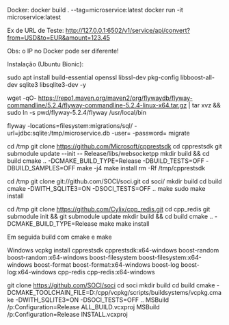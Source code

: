 Docker:
docker build . --tag=microservice:latest
docker run -it microservice:latest

Ex de URL de Teste:
http://127.0.0.1:6502/v1/service/api/convert?from=USD&to=EUR&amount=123.45

Obs: o IP no Docker pode ser diferente!

Instalação (Ubuntu Bionic):

sudo apt install build-essential openssl libssl-dev pkg-config libboost-all-dev sqlite3 libsqlite3-dev -y

wget -qO- https://repo1.maven.org/maven2/org/flywaydb/flyway-commandline/5.2.4/flyway-commandline-5.2.4-linux-x64.tar.gz | tar xvz && sudo ln -s pwd/flyway-5.2.4/flyway /usr/local/bin

flyway -locations=filesystem:migrations/sql/ -url=jdbc:sqlite:/tmp/microservice.db -user= -password= migrate

cd /tmp
git clone https://github.com/Microsoft/cpprestsdk
cd cpprestsdk
git submodule update --init -- Release/libs/websocketpp
mkdir build && cd build
cmake .. -DCMAKE_BUILD_TYPE=Release -DBUILD_TESTS=OFF -DBUILD_SAMPLES=OFF
make -j4
make install
rm -Rf /tmp/cpprestsdk

cd /tmp
git clone git://github.com/SOCI/soci.git
cd soci/
mkdir build
cd build
cmake -DWITH_SQLITE3=ON -DSOCI_TESTS=OFF ..
make
sudo make install

cd /tmp
git clone https://github.com/Cylix/cpp_redis.git
cd cpp_redis
git submodule init && git submodule update
mkdir build && cd build
cmake .. -DCMAKE_BUILD_TYPE=Release
make
make install

Em seguida build com cmake e make

Windows
vcpkg install cpprestsdk cpprestsdk:x64-windows boost-random boost-random:x64-windows boost-filesystem boost-filesystem:x64-windows boost-format boost-format:x64-windows boost-log boost-log:x64-windows cpp-redis cpp-redis:x64-windows

git clone https://github.com/SOCI/soci
cd soci
mkdir build
cd build
cmake -DCMAKE_TOOLCHAIN_FILE=D:/cpp/vcpkg/scripts/buildsystems/vcpkg.cmake -DWITH_SQLITE3=ON -DSOCI_TESTS=OFF ..
MSBuild /p:Configuration=Release ALL_BUILD.vcxproj
MSBuild /p:Configuration=Release INSTALL.vcxproj